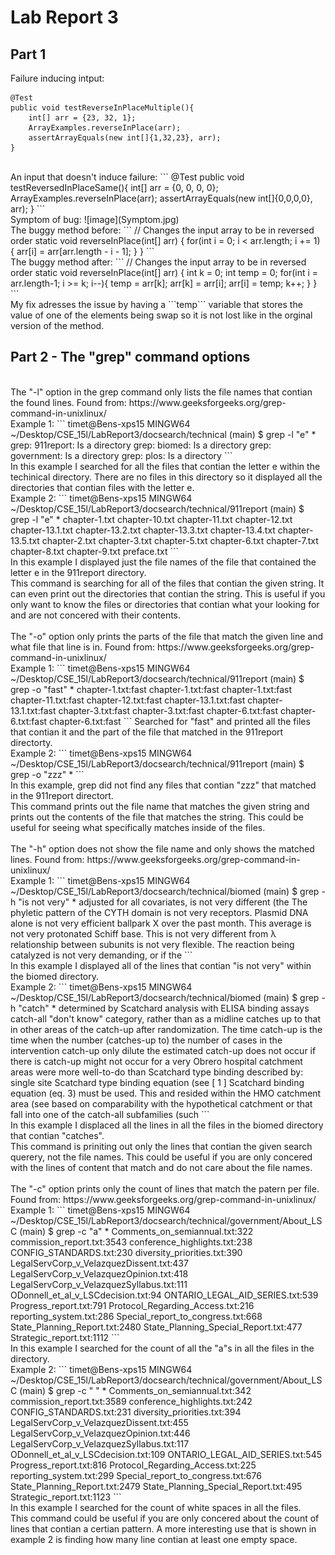 # Lab Report 3
## Part 1
Failure inducing intput:
```
@Test 
public void testReverseInPlaceMultiple(){
    int[] arr = {23, 32, 1};
    ArrayExamples.reverseInPlace(arr);
    assertArrayEquals(new int[]{1,32,23}, arr);
}
```
<br>
An input that doesn't induce failure:
```
@Test 
public void testReversedInPlaceSame(){
    int[] arr = {0, 0, 0, 0};
    ArrayExamples.reverseInPlace(arr);
    assertArrayEquals(new int[]{0,0,0,0}, arr);
}
```
<br>
Symptom of bug:
![image](Symptom.jpg)
<br>
The buggy method before:
```
// Changes the input array to be in reversed order
static void reverseInPlace(int[] arr) {
    for(int i = 0; i < arr.length; i += 1) {
      arr[i] = arr[arr.length - i - 1];
    }
}
```
<br>
The buggy method after:
```
  // Changes the input array to be in reversed order
    static void reverseInPlace(int[] arr) {
    int k = 0;
    int temp = 0;
    for(int i = arr.length-1; i >= k; i--){
      temp = arr[k];
      arr[k] = arr[i];
      arr[i] = temp;
      k++;
    }
  }
```
<br>
My fix adresses the issue by having a ```temp``` variable that stores the value of one of the elements being swap so it is not lost like in the orginal version of the method.

## Part 2 - The "grep" command options
<br>
The "-l" option in the grep command only lists the file names that contian the found lines. Found from: https://www.geeksforgeeks.org/grep-command-in-unixlinux/
<br>
Example 1:
```
timet@Bens-xps15 MINGW64 ~/Desktop/CSE_15l/LabReport3/docsearch/technical (main)
$ grep -l "e" *
grep: 911report: Is a directory
grep: biomed: Is a directory
grep: government: Is a directory
grep: plos: Is a directory
```
<br>
In this example I searched for all the files that contian the letter e within the techinical directory. There are no files in this directory so it displayed all the directories that contian files with the letter e.
<br>
Example 2:
```
timet@Bens-xps15 MINGW64 ~/Desktop/CSE_15l/LabReport3/docsearch/technical/911report (main)
$ grep -l "e" *
chapter-1.txt
chapter-10.txt
chapter-11.txt
chapter-12.txt
chapter-13.1.txt
chapter-13.2.txt
chapter-13.3.txt
chapter-13.4.txt
chapter-13.5.txt
chapter-2.txt
chapter-3.txt
chapter-5.txt
chapter-6.txt
chapter-7.txt
chapter-8.txt
chapter-9.txt
preface.txt
```
<br>
In this example I displayed just the file names of the file that contained the letter e in the 911report directory.
<br>
This command is searching for all of the files that contian the given string. It can even print out the directories that contian the string. This is useful if you only want to know the files or directories that contian what your looking for and are not concered with their contents.
<br>
<br>
The "-o" option only prints the parts of the file that match the given line and what file that line is in. Found from: https://www.geeksforgeeks.org/grep-command-in-unixlinux/
<br>
Example 1:
```
timet@Bens-xps15 MINGW64 ~/Desktop/CSE_15l/LabReport3/docsearch/technical/911report (main)
$ grep -o "fast" *
chapter-1.txt:fast
chapter-1.txt:fast
chapter-1.txt:fast
chapter-11.txt:fast
chapter-12.txt:fast
chapter-13.1.txt:fast
chapter-13.1.txt:fast
chapter-3.txt:fast
chapter-3.txt:fast
chapter-6.txt:fast
chapter-6.txt:fast
chapter-6.txt:fast
```
Searched for "fast" and printed all the files that contian it and the part of the file that matched in the 911report directorty.
<br>
Example 2:
```
timet@Bens-xps15 MINGW64 ~/Desktop/CSE_15l/LabReport3/docsearch/technical/911report (main)
$ grep -o "zzz" *
```
<br>
In this example, grep did not find any files that contian "zzz" that matched in the 911report directort.
<br>
This command prints out the file name that matches the given string and prints out the contents of the file that matches the string. This could be useful for seeing what specifically matches inside of the files.
<br>
<br>
The "-h" option does not show the file name and only shows the matched lines. Found from: https://www.geeksforgeeks.org/grep-command-in-unixlinux/
<br>
Example 1:
```
timet@Bens-xps15 MINGW64 ~/Desktop/CSE_15l/LabReport3/docsearch/technical/biomed (main)
$ grep -h "is not very" *
        adjusted for all covariates, is not very different (the
          The phyletic pattern of the CYTH domain is not very
        receptors. Plasmid DNA alone is not very efficient
        ballpark X over the past month. This average is not very
          protonated Schiff base. This is not very different from λ
          relationship between subunits is not very flexible. The
          reaction being catalyzed is not very demanding, or if the
```
<br>
In this example I displayed all of the lines that contian "is not very" within the biomed directory.
<br>
Example 2:
```
timet@Bens-xps15 MINGW64 ~/Desktop/CSE_15l/LabReport3/docsearch/technical/biomed (main)
$ grep -h "catch" *
        determined by Scatchard analysis with ELISA binding assays
          catch-all "don't know" category, rather than as a
          midline catches up to that in other areas of the
          catch-up after randomization. The time
          catch-up is the time when the number
          (catches-up to) the number of cases in the intervention
          catch-up only dilute the estimated
          catch-up does not occur if there is
          catch-up might not occur for a very
          Obrero hospital catchment areas were more well-to-do than
          Scatchard type binding described by:
          single site Scatchard type binding equation (see [ 1 ]
          Scatchard binding equation (eq. 3) must be used. This
            and resided within the HMO catchment area (see
          based on comparability with the hypothetical catchment
          or that fall into one of the catch-all subfamilies (such
```
<br>
In this example I displaced all the lines in all the files in the biomed directory that contian "catches".
<br>
This command is priniting out only the lines that contian the given search querery, not the file names. This could be useful if you are only concered with the lines of content that match and do not care about the file names.
<br>
<br>
The "-c" option prints only the count of lines that match the patern per file. Found from: https://www.geeksforgeeks.org/grep-command-in-unixlinux/
<br>
Example 1:
```
timet@Bens-xps15 MINGW64 ~/Desktop/CSE_15l/LabReport3/docsearch/technical/government/About_LSC (main)
$ grep -c "a" *
Comments_on_semiannual.txt:322
commission_report.txt:3543
conference_highlights.txt:238
CONFIG_STANDARDS.txt:230
diversity_priorities.txt:390
LegalServCorp_v_VelazquezDissent.txt:437
LegalServCorp_v_VelazquezOpinion.txt:418
LegalServCorp_v_VelazquezSyllabus.txt:111
ODonnell_et_al_v_LSCdecision.txt:94
ONTARIO_LEGAL_AID_SERIES.txt:539
Progress_report.txt:791
Protocol_Regarding_Access.txt:216
reporting_system.txt:286
Special_report_to_congress.txt:668
State_Planning_Report.txt:2480
State_Planning_Special_Report.txt:477
Strategic_report.txt:1112
```
<br>
In this example I searched for the count of all the "a"s in all the files in the directory.
<br>
Example 2:
```
timet@Bens-xps15 MINGW64 ~/Desktop/CSE_15l/LabReport3/docsearch/technical/government/About_LSC (main)
$ grep -c " " *
Comments_on_semiannual.txt:342
commission_report.txt:3589
conference_highlights.txt:242
CONFIG_STANDARDS.txt:231
diversity_priorities.txt:394
LegalServCorp_v_VelazquezDissent.txt:455
LegalServCorp_v_VelazquezOpinion.txt:446
LegalServCorp_v_VelazquezSyllabus.txt:117
ODonnell_et_al_v_LSCdecision.txt:109
ONTARIO_LEGAL_AID_SERIES.txt:545
Progress_report.txt:816
Protocol_Regarding_Access.txt:225
reporting_system.txt:299
Special_report_to_congress.txt:676
State_Planning_Report.txt:2479
State_Planning_Special_Report.txt:495
Strategic_report.txt:1123
```
<br>
In this example I searched for the count of white spaces in all the files.
<br>
This command could be useful if you are only concered about the count of lines that contian a certian pattern. A more interesting use that is shown in example 2 is finding how many line contian at least one empty space.
